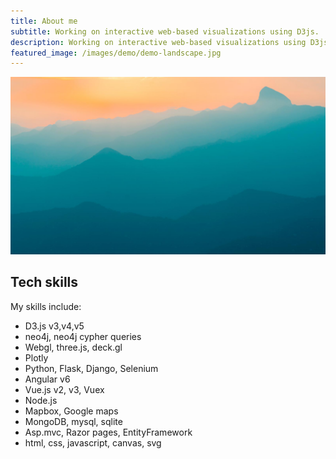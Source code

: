```yaml
---
title: About me
subtitle: Working on interactive web-based visualizations using D3js.
description: Working on interactive web-based visualizations using D3js.
featured_image: /images/demo/demo-landscape.jpg
---
```


![](/images/demo/demo-landscape.jpg)

## Tech skills

My skills include:

* D3.js v3,v4,v5
* neo4j, neo4j cypher queries
* Webgl, three.js, deck.gl
* Plotly
* Python, Flask, Django, Selenium
* Angular v6
* Vue.js v2, v3, Vuex
* Node.js
* Mapbox, Google maps
* MongoDB, mysql, sqlite
* Asp.mvc, Razor pages, EntityFramework
* html, css, javascript, canvas, svg